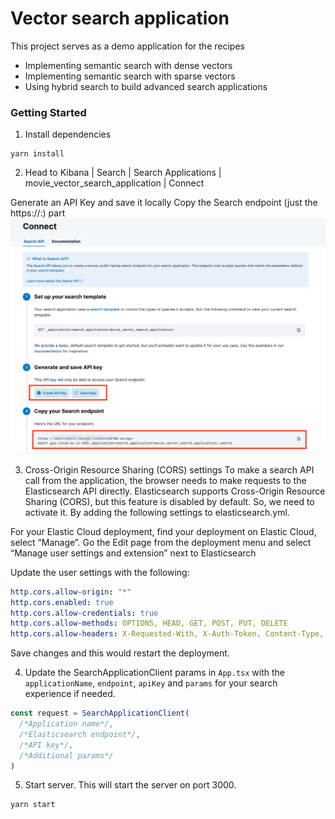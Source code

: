 # Vector search application
This project serves as a demo application for the recipes 
* Implementing semantic search with dense vectors
* Implementing semantic search with sparse vectors
* Using hybrid search to build advanced search applications

### Getting Started
1. Install dependencies
```
yarn install
```
2. Head to Kibana | Search | Search Applications | movie_vector_search_application | Connect  

Generate an API Key and save it locally
Copy the Search endpoint (just the https://<host>:<port>) part
![connect search application](connect_search_application.png "Connect Seaarch application")

3. Cross-Origin Resource Sharing (CORS) settings
To make a search API call from the application, the browser needs to make requests to the Elasticsearch API directly. Elasticsearch supports Cross-Origin Resource Sharing (CORS), but this feature is disabled by default. So, we need to activate it. 
By adding the following settings to elasticsearch.yml.

For your Elastic Cloud deployment, find your deployment on Elastic Cloud, select “Manage”.
Go the Edit page from the deployment menu and select “Manage user settings and extension” next to Elasticsearch

Update the user settings with the following:
```yaml
http.cors.allow-origin: "*"
http.cors.enabled: true
http.cors.allow-credentials: true
http.cors.allow-methods: OPTIONS, HEAD, GET, POST, PUT, DELETE
http.cors.allow-headers: X-Requested-With, X-Auth-Token, Content-Type, Content-Length, Authorization, Access-Control-Allow-Headers, Accept
```

Save changes and this would restart the deployment.

4. Update the SearchApplicationClient params in ```App.tsx``` with the ```applicationName```, ```endpoint```, ```apiKey``` and ```params``` for your search experience if needed.
```javascript
const request = SearchApplicationClient(
  /*Application name*/,
  /*Elasticsearch endpoint*/,
  /*API key*/,
  /*Additional params*/
)
```

5. Start server. This will start the server on port 3000.
```
yarn start
```